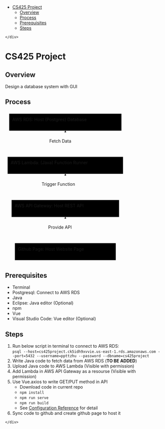 <!DOCTYPE html>
<html>

<head>
  <meta charset="utf-8">
  <meta name="viewport" content="width=device-width, initial-scale=1.0">
  <title>cs425project</title>
  <link rel="stylesheet" href="https://stackedit.io/style.css" />
</head>

<body class="stackedit">
  <div class="stackedit__left">
    <div class="stackedit__toc">
      
<ul>
<li><a href="#cs425-project">CS425 Project</a>
<ul>
<li><a href="#overview">Overview</a></li>
<li><a href="#process">Process</a></li>
<li><a href="#prerequisites">Prerequisites</a></li>
<li><a href="#steps">Steps</a></li>
</ul>
</li>
</ul>

    </div>
  </div>
  <div class="stackedit__right">
    <div class="stackedit__html">
      <h1 id="cs425-project">CS425 Project</h1>
<h2 id="overview">Overview</h2>
<p>Design a database system with GUI</p>
<h2 id="process">Process</h2>
<div class="mermaid"><svg xmlns="http://www.w3.org/2000/svg" id="mermaid-svg-XsIXcFQO1ZNVIzE4" width="100%" style="max-width: 390.796875px;" viewBox="0 0 390.796875 491.65625"><g transform="translate(-12, -12)"><g class="output"><g class="clusters"></g><g class="edgePaths"><g class="edgePath" style="opacity: 1;"><path class="path" d="M207.3984375,440.5625L207.3984375,398.015625L207.3984375,355.46875" marker-end="url(#arrowhead6518)" style="fill:none"></path><defs><marker id="arrowhead6518" viewBox="0 0 10 10" refX="9" refY="5" markerUnits="strokeWidth" markerWidth="8" markerHeight="6" orient="auto"><path d="M 0 0 L 10 5 L 0 10 z" class="arrowheadPath" style="stroke-width: 1; stroke-dasharray: 1, 0;"></path></marker></defs></g><g class="edgePath" style="opacity: 1;"><path class="path" d="M207.3984375,300.375L207.3984375,257.828125L207.3984375,215.28125" marker-end="url(#arrowhead6519)" style="fill:none"></path><defs><marker id="arrowhead6519" viewBox="0 0 10 10" refX="9" refY="5" markerUnits="strokeWidth" markerWidth="8" markerHeight="6" orient="auto"><path d="M 0 0 L 10 5 L 0 10 z" class="arrowheadPath" style="stroke-width: 1; stroke-dasharray: 1, 0;"></path></marker></defs></g><g class="edgePath" style="opacity: 1;"><path class="path" d="M207.3984375,160.1875L207.3984375,117.640625L207.3984375,75.09375" marker-end="url(#arrowhead6520)" style="fill:none"></path><defs><marker id="arrowhead6520" viewBox="0 0 10 10" refX="9" refY="5" markerUnits="strokeWidth" markerWidth="8" markerHeight="6" orient="auto"><path d="M 0 0 L 10 5 L 0 10 z" class="arrowheadPath" style="stroke-width: 1; stroke-dasharray: 1, 0;"></path></marker></defs></g></g><g class="edgeLabels"><g class="edgeLabel" style="opacity: 1;" transform="translate(207.3984375,398.015625)"><g transform="translate(-55.5703125,-17.546875)" class="label"><foreignObject width="111.1429443359375" height="35.099998474121094"><div xmlns="http://www.w3.org/1999/xhtml" style="display: inline-block; white-space: nowrap;"><span class="edgeLabel">Provide API</span></div></foreignObject></g></g><g class="edgeLabel" style="opacity: 1;" transform="translate(207.3984375,257.828125)"><g transform="translate(-76.9453125,-17.546875)" class="label"><foreignObject width="153.9000244140625" height="35.099998474121094"><div xmlns="http://www.w3.org/1999/xhtml" style="display: inline-block; white-space: nowrap;"><span class="edgeLabel">Trigger Function</span></div></foreignObject></g></g><g class="edgeLabel" style="opacity: 1;" transform="translate(207.3984375,117.640625)"><g transform="translate(-51.78125,-17.546875)" class="label"><foreignObject width="103.5703125" height="35.099998474121094"><div xmlns="http://www.w3.org/1999/xhtml" style="display: inline-block; white-space: nowrap;"><span class="edgeLabel">Fetch Data</span></div></foreignObject></g></g></g><g class="nodes"><g class="node" style="opacity: 1;" id="A" transform="translate(207.3984375,468.109375)"><rect rx="0" ry="0" x="-163.875" y="-27.546875" width="327.75" height="55.09375"></rect><g class="label" transform="translate(0,0)"><g transform="translate(-153.875,-17.546875)"><foreignObject width="307.7578125" height="35.099998474121094"><div xmlns="http://www.w3.org/1999/xhtml" style="display: inline-block; white-space: nowrap;">Github Page: Host Website Page</div></foreignObject></g></g></g><g class="node" style="opacity: 1;" id="B" transform="translate(207.3984375,327.921875)"><rect rx="0" ry="0" x="-174.53125" y="-27.546875" width="349.0625" height="55.09375"></rect><g class="label" transform="translate(0,0)"><g transform="translate(-164.53125,-17.546875)"><foreignObject width="329.0625" height="35.099998474121094"><div xmlns="http://www.w3.org/1999/xhtml" style="display: inline-block; white-space: nowrap;">AWS API Gateway: Host REST API</div></foreignObject></g></g></g><g class="node" style="opacity: 1;" id="C" transform="translate(207.3984375,187.734375)"><rect rx="0" ry="0" x="-187.3984375" y="-27.546875" width="374.796875" height="55.09375"></rect><g class="label" transform="translate(0,0)"><g transform="translate(-177.3984375,-17.546875)"><foreignObject width="354.796875" height="35.099998474121094"><div xmlns="http://www.w3.org/1999/xhtml" style="display: inline-block; white-space: nowrap;">AWS Lambda: (Java) Function Runner</div></foreignObject></g></g></g><g class="node" style="opacity: 1;" id="D" transform="translate(207.3984375,47.546875)"><rect rx="0" ry="0" x="-182.2265625" y="-27.546875" width="364.453125" height="55.09375"></rect><g class="label" transform="translate(0,0)"><g transform="translate(-172.2265625,-17.546875)"><foreignObject width="344.4609375" height="35.099998474121094"><div xmlns="http://www.w3.org/1999/xhtml" style="display: inline-block; white-space: nowrap;">AWS RDS: Host (Postgres) Database</div></foreignObject></g></g></g></g></g></g></svg></div>
<h2 id="prerequisites">Prerequisites</h2>
<ul>
<li>Terminal</li>
<li>Postgresql: Connect to AWS RDS</li>
<li>Java</li>
<li>Eclipse: Java editor (Optional)</li>
<li>npm</li>
<li>Vue</li>
<li>Visual Studio Code: Vue editor (Optional)</li>
</ul>
<h2 id="steps">Steps</h2>
<ol>
<li>Run below script in terminal to connect to AWS RDS:<br>
<code>psql --host=cs425project.ck5idh9xvvie.us-east-1.rds.amazonaws.com --port=5432 --username=ppttzhu --password --dbname=cs425project</code></li>
<li>Write Java code to fetch data from AWS RDS (<strong>TO BE ADDED</strong>)</li>
<li>Upload Java code to AWS Lambda (Visible with permission)</li>
<li>Add Lambda in AWS API Gateway as a resourse (Visible with permission)</li>
<li>Use Vue.axios to write GET/PUT method in API
<ul>
<li>Download code in current repo</li>
<li><code>npm install</code></li>
<li><code>npm run serve</code></li>
<li><code>npm run build</code></li>
<li>See <a href="https://cli.vuejs.org/config/">Configuration Reference</a> for detail</li>
</ul>
</li>
<li>Sync code to github and create github page to host it</li>
</ol>

    </div>
  </div>
</body>

</html>
